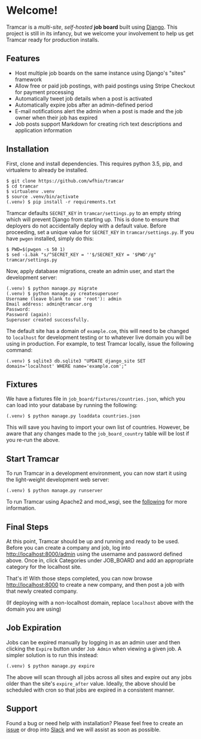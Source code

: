 # Welcome!

Tramcar is a _multi-site_, _self-hosted_ __job board__ built using
[Django](https://www.djangoproject.com/).  This project is still in its infancy,
but we welcome your involvement to help us get Tramcar ready for production
installs.

## Features

* Host multiple job boards on the same instance using Django's "sites" framework
* Allow free or paid job postings, with paid postings using Stripe Checkout for payment processing
* Automatically tweet job details when a post is activated
* Automatically expire jobs after an admin-defined period
* E-mail notifications alert the admin when a post is made and the job owner when their job has expired
* Job posts support Markdown for creating rich text descriptions and application information

## Installation

First, clone and install dependencies.  This requires python 3.5, pip, and
virtualenv to already be installed.

```
$ git clone https://github.com/wfhio/tramcar
$ cd tramcar
$ virtualenv .venv
$ source .venv/bin/activate
(.venv) $ pip install -r requirements.txt
```

Tramcar defaults `SECRET_KEY` in `tramcar/settings.py` to an empty string
which will prevent Django from starting up.  This is done to ensure that
deployers do not accidentally deploy with a default value.  Before proceeding,
set a unique value for `SECRET_KEY` in `tramcar/settings.py`.  If you have `pwgen`
installed, simply do this:

```
$ PWD=$(pwgen -s 50 1)
$ sed -i.bak "s/^SECRET_KEY = ''$/SECRET_KEY = '$PWD'/g" tramcar/settings.py
```

Now, apply database migrations, create an admin user, and start the
development server:

```
(.venv) $ python manage.py migrate
(.venv) $ python manage.py createsuperuser
Username (leave blank to use 'root'): admin
Email address: admin@tramcar.org
Password:
Password (again):
Superuser created successfully.
```

The default site has a domain of `example.com`, this will need to be changed to
`localhost` for development testing or to whatever live domain you will be
using in production.  For example, to test Tramcar locally, issue the following
command:

```
(.venv) $ sqlite3 db.sqlite3 "UPDATE django_site SET domain='localhost' WHERE name='example.com';"
```

## Fixtures

We have a fixtures file in `job_board/fixtures/countries.json`, which you can
load into your database by running the following:

```
(.venv) $ python manage.py loaddata countries.json
```

This will save you having to import your own list of countries.  However, be
aware that any changes made to the `job_board_country` table will be lost if
you re-run the above.

## Start Tramcar

To run Tramcar in a development environment, you can now start it using the
light-weight development web server:

```
(.venv) $ python manage.py runserver
```

To run Tramcar using Apache2 and mod_wsgi, see the
[following](https://github.com/wfhio/tramcar/wiki/Production-Deployment-Notes)
for more information.

## Final Steps

At this point, Tramcar should be up and running and ready to be used.  Before
you can create a company and job, log into <http://localhost:8000/admin> using
the username and password defined above.  Once in, click Categories under
JOB_BOARD and add an appropriate category for the localhost site.

That's it!  With those steps completed, you can now browse
<http://localhost:8000> to create a new company, and then post a job with that
newly created company.

(If deploying with a non-localhost domain, replace `localhost` above with
the domain you are using)

## Job Expiration

Jobs can be expired manually by logging in as an admin user and then clicking
the `Expire` button under `Job Admin` when viewing a given job.  A simpler
solution is to run this instead:

```
(.venv) $ python manage.py expire
```

The above will scan through all jobs across all sites and expire out any jobs
older than the site's `expire_after` value.  Ideally, the above should be
scheduled with cron so that jobs are expired in a consistent manner.

## Support

Found a bug or need help with installation?  Please feel free to create an [issue](https://github.com/wfhio/tramcar/issues/new) or drop into [Slack](http://tramcar.slack.com/) and we will assist as soon as possible.
